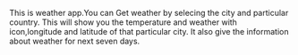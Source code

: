 This is weather app.You can Get weather by selecing the city and particular country.
This will show you the temperature and weather with icon,longitude and latitude of that particular city.
It also give the information about weather for next seven days.